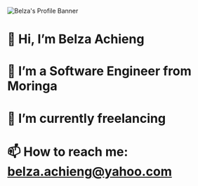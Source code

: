 ![Belza's Profile Banner](https://images.pexels.com/photos/1181671/pexels-photo-1181671.jpeg?auto=compress&cs=tinysrgb&w=600)

# 👋 Hi, I’m Belza Achieng

# 👀 I’m a Software Engineer from Moringa
# 🌱 I’m currently freelancing
# 📫 How to reach me: [belza.achieng@yahoo.com](mailto:belza.achieng@yahoo.com)

<!---
AchieBee/AchieBee is a ✨ special ✨ repository because its `README.md` (this file) appears on your GitHub profile.
You can click the Preview link to take a look at your changes.
--->
